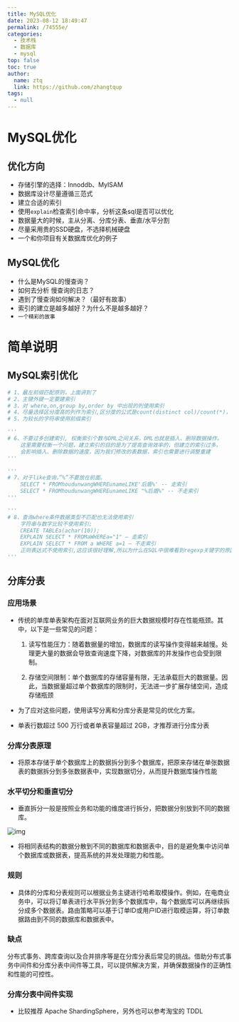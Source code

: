 ```yaml
---
title: MySQL优化
date: 2023-08-12 18:49:47
permalink: /74555e/
categories: 
  - 技术栈
  - 数据库
  - mysql
top: false
toc: true
author: 
  name: ztq
  link: https://github.com/zhangtqup
tags: 
  - null
---
```


# MySQL优化

## 优化方向

- 存储引擎的选择：Innoddb、MyISAM
- 数据库设计尽量遵循三范式
- 建立合适的索引
- 使用`explain`检查索引命中率，分析这条sql是否可以优化
- 数据量大的时候，主从分离、分库分表、垂直/水平分割
- 尽量采用贵的SSD硬盘，不选择机械硬盘
- 一个和你项目有关数据库优化的例子

## MySQL优化

- 什么是MySQL的慢查询？
- 如何去分析 慢查询的日志？
- 遇到了慢查询如何解决？（最好有故事）
- 索引的建立是越多越好？为什么不是越多越好？
- `一个精彩的故事`

# 简单说明

## MySQL索引优化

```python
# 1、最左前缀匹配原则，上面讲到了
# 2、主键外键一定要建索引
# 3、对 where,on,group by,order by 中出现的列使用索引
# 4、尽量选择区分度高的列作为索引,区分度的公式是count(distinct col)/count(*)，表示字段不重复的比例，
# 5、为较长的字符串使用前缀索引

'''
# 6、不要过多创建索引, 权衡索引个数与DML之间关系，DML也就是插入、删除数据操作。
    这里需要权衡一个问题，建立索引的目的是为了提高查询效率的，但建立的索引过多，
    会影响插入、删除数据的速度，因为我们修改的表数据，索引也需要进行调整重建
'''

'''
# 7、对于like查询，”%”不要放在前面。
    SELECT * FROMhoudunwangWHEREunameLIKE'后盾%' -- 走索引 
    SELECT * FROMhoudunwangWHEREunameLIKE "%后盾%" -- 不走索引
'''

'''
# 8、查询where条件数据类型不匹配也无法使用索引 
    字符串与数字比较不使用索引; 
    CREATE TABLEa(achar(10)); 
    EXPLAIN SELECT * FROMaWHEREa="1" – 走索引 
    EXPLAIN SELECT * FROM a WHERE a=1 – 不走索引 
    正则表达式不使用索引,这应该很好理解,所以为什么在SQL中很难看到regexp关键字的原因
'''
```



## 分库分表

### 应用场景

- 传统的单库单表架构在面对互联网业务的巨大数据规模时存在性能瓶颈。其中，以下是一些常见的问题：

  1. 读写性能压力：随着数据量的增加，数据库的读写操作变得越来越慢。处理更大量的数据会导致查询速度下降，对数据库的并发操作也会受到限制。

  2. 存储空间限制：单个数据库的存储容量有限，无法承载巨大的数据量。因此，当数据量超过单个数据库的限制时，无法进一步扩展存储空间，造成存储瓶颈

- 为了应对这些问题，使用读写分离和分库分表是常见的优化方案。

- 单表行数超过 500 万行或者单表容量超过 2GB，才推荐进行分库分表

### 分库分表原理

- 将原本存储于单个数据库上的数据拆分到多个数据库，把原来存储在单张数据表的数据拆分到多张数据表中，实现数据切分，从而提升数据库操作性能

### 水平切分和垂直切分

- 垂直拆分一般是按照业务和功能的维度进行拆分，把数据分别放到不同的数据库。

![img](https://zhangtq-blog.oss-cn-hangzhou.aliyuncs.com/content_picture/cdbf6c81800a19d8c5d35912f9970387a71e464b.png@f_auto)

- 将相同表结构的数据分散到不同的数据库和数据表中，目的是避免集中访问单个数据库或数据表，提高系统的并发处理能力和性能。

### 规则



- 具体的分库和分表规则可以根据业务主键进行哈希取模操作。例如，在电商业务中，可以将订单表进行水平拆分到多个数据库中，每个数据库可以再继续拆分成多个数据表。路由策略可以基于订单ID或用户ID进行取模运算，将订单数据路由到不同的数据库和数据表中。

### 缺点

分布式事务、跨库查询以及合并排序等是在分库分表后常见的挑战。借助分布式事务中间件和分库分表中间件等工具，可以提供解决方案，并确保数据操作的正确性和性能的可控性。

### 分库分表中间件实现

- 比较推荐 Apache ShardingSphere，另外也可以参考淘宝的 TDDL

